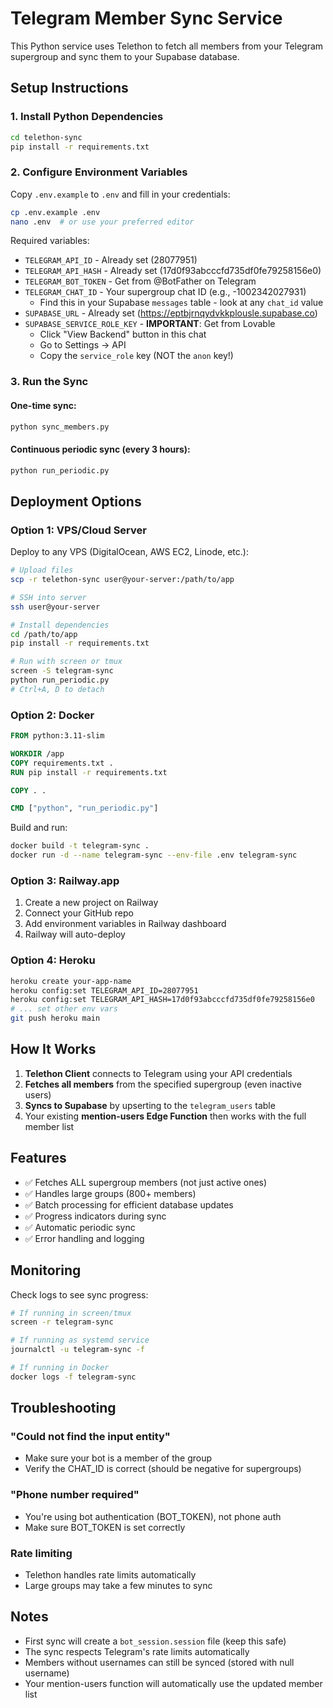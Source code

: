 # Telegram Member Sync Service

This Python service uses Telethon to fetch all members from your Telegram supergroup and sync them to your Supabase database.

## Setup Instructions

### 1. Install Python Dependencies

```bash
cd telethon-sync
pip install -r requirements.txt
```

### 2. Configure Environment Variables

Copy `.env.example` to `.env` and fill in your credentials:

```bash
cp .env.example .env
nano .env  # or use your preferred editor
```

Required variables:
- `TELEGRAM_API_ID` - Already set (28077951)
- `TELEGRAM_API_HASH` - Already set (17d0f93abcccfd735df0fe79258156e0)
- `TELEGRAM_BOT_TOKEN` - Get from @BotFather on Telegram
- `TELEGRAM_CHAT_ID` - Your supergroup chat ID (e.g., -1002342027931)
  - Find this in your Supabase `messages` table - look at any `chat_id` value
- `SUPABASE_URL` - Already set (https://eptbjrnqydvkkplousle.supabase.co)
- `SUPABASE_SERVICE_ROLE_KEY` - **IMPORTANT**: Get from Lovable
  - Click "View Backend" button in this chat
  - Go to Settings → API
  - Copy the `service_role` key (NOT the `anon` key!)

### 3. Run the Sync

#### One-time sync:
```bash
python sync_members.py
```

#### Continuous periodic sync (every 3 hours):
```bash
python run_periodic.py
```

## Deployment Options

### Option 1: VPS/Cloud Server
Deploy to any VPS (DigitalOcean, AWS EC2, Linode, etc.):

```bash
# Upload files
scp -r telethon-sync user@your-server:/path/to/app

# SSH into server
ssh user@your-server

# Install dependencies
cd /path/to/app
pip install -r requirements.txt

# Run with screen or tmux
screen -S telegram-sync
python run_periodic.py
# Ctrl+A, D to detach
```

### Option 2: Docker

```dockerfile
FROM python:3.11-slim

WORKDIR /app
COPY requirements.txt .
RUN pip install -r requirements.txt

COPY . .

CMD ["python", "run_periodic.py"]
```

Build and run:
```bash
docker build -t telegram-sync .
docker run -d --name telegram-sync --env-file .env telegram-sync
```

### Option 3: Railway.app

1. Create a new project on Railway
2. Connect your GitHub repo
3. Add environment variables in Railway dashboard
4. Railway will auto-deploy

### Option 4: Heroku

```bash
heroku create your-app-name
heroku config:set TELEGRAM_API_ID=28077951
heroku config:set TELEGRAM_API_HASH=17d0f93abcccfd735df0fe79258156e0
# ... set other env vars
git push heroku main
```

## How It Works

1. **Telethon Client** connects to Telegram using your API credentials
2. **Fetches all members** from the specified supergroup (even inactive users)
3. **Syncs to Supabase** by upserting to the `telegram_users` table
4. Your existing **mention-users Edge Function** then works with the full member list

## Features

- ✅ Fetches ALL supergroup members (not just active ones)
- ✅ Handles large groups (800+ members)
- ✅ Batch processing for efficient database updates
- ✅ Progress indicators during sync
- ✅ Automatic periodic sync
- ✅ Error handling and logging

## Monitoring

Check logs to see sync progress:
```bash
# If running in screen/tmux
screen -r telegram-sync

# If running as systemd service
journalctl -u telegram-sync -f

# If running in Docker
docker logs -f telegram-sync
```

## Troubleshooting

### "Could not find the input entity"
- Make sure your bot is a member of the group
- Verify the CHAT_ID is correct (should be negative for supergroups)

### "Phone number required"
- You're using bot authentication (BOT_TOKEN), not phone auth
- Make sure BOT_TOKEN is set correctly

### Rate limiting
- Telethon handles rate limits automatically
- Large groups may take a few minutes to sync

## Notes

- First sync will create a `bot_session.session` file (keep this safe)
- The sync respects Telegram's rate limits automatically
- Members without usernames can still be synced (stored with null username)
- Your mention-users function will automatically use the updated member list
